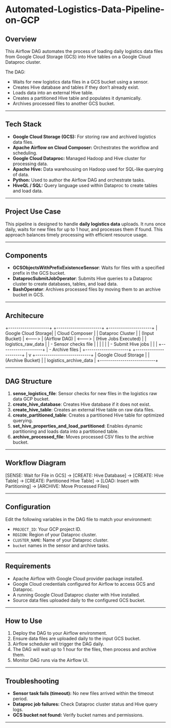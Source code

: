 # Automated-Logistics-Data-Pipeline-on-GCP

## Overview

This Airflow DAG automates the process of loading daily logistics data files from Google Cloud Storage (GCS) into Hive tables on a Google Cloud Dataproc cluster.

The DAG:

- Waits for new logistics data files in a GCS bucket using a sensor.
- Creates Hive database and tables if they don’t already exist.
- Loads data into an external Hive table.
- Creates a partitioned Hive table and populates it dynamically.
- Archives processed files to another GCS bucket.

---

## Tech Stack

- **Google Cloud Storage (GCS):** For storing raw and archived logistics data files.
- **Apache Airflow on Cloud Composer:** Orchestrates the workflow and scheduling.
- **Google Cloud Dataproc:** Managed Hadoop and Hive cluster for processing data.
- **Apache Hive:** Data warehousing on Hadoop used for SQL-like querying of data.
- **Python:** Used to author the Airflow DAG and orchestrate tasks.
- **HiveQL / SQL:** Query language used within Dataproc to create tables and load data.

---

## Project Use Case

This pipeline is designed to handle **daily logistics data** uploads. It runs once daily, waits for new files for up to 1 hour, and processes them if found. This approach balances timely processing with efficient resource usage.

---

## Components

- **GCSObjectsWithPrefixExistenceSensor**: Waits for files with a specified prefix in the GCS bucket.
- **DataprocSubmitJobOperator**: Submits Hive queries to a Dataproc cluster to create databases, tables, and load data.
- **BashOperator**: Archives processed files by moving them to an archive bucket in GCS.

---

## Architecure

+--------------------+       +----------------------+       +---------------------+
| Google Cloud Storage|       |    Cloud Composer    |       |   Dataproc Cluster   |
|  (Input Bucket)     | <---> |   (Airflow DAG)      | <---> | (Hive Jobs Executed) |
| logistics_raw_data  |       | - Sensor checks file |       |                     |
|                    |       | - Submit Hive jobs   |       |                     |
+--------------------+       | - Archive files      |       +---------------------+
                             +----------------------+
                                    |
                                    v
                       +---------------------------+
                       | Google Cloud Storage       |
                       | (Archive Bucket)           |
                       | logistics_archive_data     |
                       +---------------------------+


---

## DAG Structure

1. **sense_logistics_file**: Sensor checks for new files in the logistics raw data GCP bucket.
2. **create_hive_database**: Creates Hive database if it does not exist.
3. **create_hive_table**: Creates an external Hive table on raw data files.
4. **create_partitioned_table**: Creates a partitioned Hive table for optimized querying.
5. **set_hive_properties_and_load_partitioned**: Enables dynamic partitioning and loads data into a partitioned table.
6. **archive_processed_file**: Moves processed CSV files to the archive bucket.

---

## Workflow Diagram
[SENSE: Wait for File in GCS] 
      → [CREATE: Hive Database] 
      → [CREATE: Hive Table] 
      → [CREATE: Partitioned Hive Table] 
      → [LOAD: Insert with Partitioning] 
      → [ARCHIVE: Move Processed Files]

---

## Configuration

Edit the following variables in the DAG file to match your environment:

- `PROJECT_ID`: Your GCP project ID.
- `REGION`: Region of your Dataproc cluster.
- `CLUSTER_NAME`: Name of your Dataproc cluster.
- `bucket` names in the sensor and archive tasks.

---

## Requirements

- Apache Airflow with Google Cloud provider package installed.
- Google Cloud credentials configured for Airflow to access GCS and Dataproc.
- A running Google Cloud Dataproc cluster with Hive installed.
- Source data files uploaded daily to the configured GCS bucket.

---

## How to Use

1. Deploy the DAG to your Airflow environment.
2. Ensure data files are uploaded daily to the input GCS bucket.
3. Airflow scheduler will trigger the DAG daily.
4. The DAG will wait up to 1 hour for the files, then process and archive them.
5. Monitor DAG runs via the Airflow UI.

---

## Troubleshooting

- **Sensor task fails (timeout):** No new files arrived within the timeout period.
- **Dataproc job failures:** Check Dataproc cluster status and Hive query logs.
- **GCS bucket not found:** Verify bucket names and permissions.
  
---



